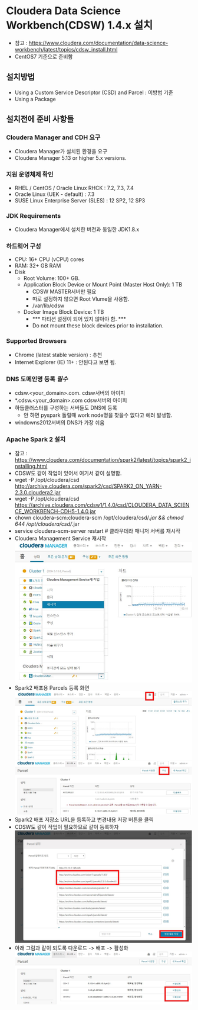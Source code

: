 # Cloudera Data Science Workbench(CDSW) 1.4.x 설치


- 참고 : https://www.cloudera.com/documentation/data-science-workbench/latest/topics/cdsw_install.html
- CentOS7 기준으로 준비함

## 설치방법
  - Using a Custom Service Descriptor (CSD) and Parcel : 이방법 기준
  - Using a Package 
  
## 설치전에 준비 사항들

### Cloudera Manager and CDH 요구
 - Cloudera Manager가 설치된 환경을 요구 
 - Cloudera Manager 5.13 or higher 5.x versions.


### 지원 운영체제 확인
 - RHEL / CentOS / Oracle Linux RHCK : 7.2, 7.3, 7.4
 - Oracle Linux (UEK - default) : 7.3
 - SUSE Linux Enterprise Server (SLES) : 12 SP2, 12 SP3
 
### JDK Requirements
 - Cloudera Manager에서 설치한 버전과 동일한 JDK1.8.x
 
### 하드웨어 구성
 - CPU: 16+ CPU (vCPU) cores
 - RAM: 32+ GB RAM
 - Disk
     - Root Volume: 100+ GB.
     - Application Block Device or Mount Point (Master Host Only): 1 TB
         - CDSW MASTER서버만 필요
         - 따로 설정하지 않으면  Root Vlume을 사용함.    
         - /var/lib/cdsw     
     - Docker Image Block Device: 1 TB
         - *** 파티션 설정이 되어 있지 않아야 함. ***
         - Do not mount these block devices prior to installation.     
         
### Supported Browsers
  - Chrome (latest stable version) : 추천
  - Internet Explorer (IE) 11+ : 안된다고 보면 됨.
  
### DNS 도메인명 등록  ***필수***
  - cdsw.<your_domain>.com.    cdsw서버의 아이피 
  - *.cdsw.<your_domain>.com  cdsw서버의 아이피
  - 하둡클러스터를 구성하는 서버들도 DNS에 등록
      - 안 하면 pyspark 돌릴때 work node명을 찾을수 없다고 에러 발생함.
  - windowns2012서버의 DNS가 가장 쉬움 
  
### Apache Spark 2 설치
  - 참고 : https://www.cloudera.com/documentation/spark2/latest/topics/spark2_installing.html
  - CDSW도 같이 작업이 있어서 여기서 같이 설명함.
  - wget -P  /opt/cloudera/csd   http://archive.cloudera.com/spark2/csd/SPARK2_ON_YARN-2.3.0.cloudera2.jar
  - wget -P  /opt/cloudera/csd   https://archive.cloudera.com/cdsw1/1.4.0/csd/CLOUDERA_DATA_SCIENCE_WORKBENCH-CDH5-1.4.0.jar
  - chown cloudera-scm:cloudera-scm  /opt/cloudera/csd/*.jar && chmod 644 /opt/cloudera/csd/*.jar 
  - service cloudera-scm-server restart  # 클라우데라 매니저 서버를 재시작
  - Cloudera Management Service 재시작
  ![](01.jpg)
  - Spark2 배포용 Parcels 등록 화면
  ![](02.jpg)
  ![](03.jpg)
  - Spark2 배포 저장소 URL을 등록하고 변경내용 저장 버튼을 클릭
  - CDSW도 같이 작업이 필요하므로 같이 등록하자
  ![](04.jpg)
  - 아래 그림과 같이 되도록 다운로드 -> 배포 -> 활성화 
  ![](05.jpg)
  
   


